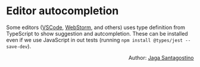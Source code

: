 # Editor autocompletion

Some editors ([VSCode](https://code.visualstudio.com/), [WebStorm](https://www.jetbrains.com/webstorm/), and others) uses type definition from TypeScript to show suggestion and autcompletion. These can be installed even if we use JavaScript in out tests (running `npm install @types/jest --save-dev`).

<p style='text-align: right;'>Author: <a href="../about-us.md#jaga-santagostino">Jaga Santagostino</a></p>
